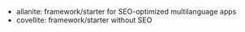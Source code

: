 - allanite: framework/starter for SEO-optimized multilanguage apps
- covellite: framework/starter without SEO
